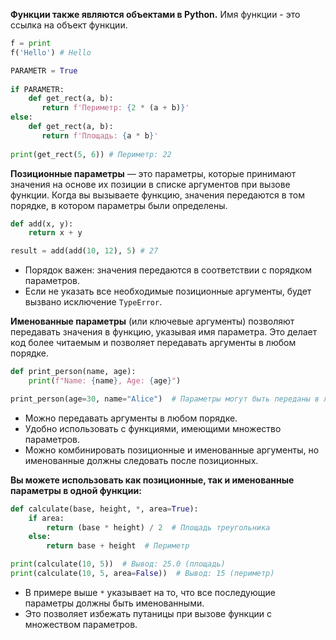 **Функции также являются объектами в Python.**
Имя функции - это ссылка на объект функции.
```python
f = print
f('Hello') # Hello

PARAMETR = True  
  
if PARAMETR:  
    def get_rect(a, b):  
       return f'Периметр: {2 * (a + b)}'  
else:  
    def get_rect(a, b):  
       return f'Площадь: {a * b}'  
  
print(get_rect(5, 6)) # Периметр: 22
```

**Позиционные параметры** — это параметры, которые принимают значения на основе их позиции в списке аргументов при вызове функции. Когда вы вызываете функцию, значения передаются в том порядке, в котором параметры были определены.

```python
def add(x, y):
	return x + y 

result = add(add(10, 12), 5) # 27
```
- Порядок важен: значения передаются в соответствии с порядком параметров.
- Если не указать все необходимые позиционные аргументы, будет вызвано исключение `TypeError`.

**Именованные параметры** (или ключевые аргументы) позволяют передавать значения в функцию, указывая имя параметра. Это делает код более читаемым и позволяет передавать аргументы в любом порядке.
```python
def print_person(name, age):     
	print(f"Name: {name}, Age: {age}")

print_person(age=30, name="Alice")  # Параметры могут быть переданы в любом порядке
```
- Можно передавать аргументы в любом порядке.
- Удобно использовать с функциями, имеющими множество параметров.
- Можно комбинировать позиционные и именованные аргументы, но именованные должны следовать после позиционных.

**Вы можете использовать как позиционные, так и именованные параметры в одной функции:**

```python
def calculate(base, height, *, area=True):
	if area:
		return (base * height) / 2  # Площадь треугольника
	else:
		return base + height  # Периметр 

print(calculate(10, 5))  # Вывод: 25.0 (площадь)
print(calculate(10, 5, area=False))  # Вывод: 15 (периметр)
```
- В примере выше `*` указывает на то, что все последующие параметры должны быть именованными.
- Это позволяет избежать путаницы при вызове функции с множеством параметров.